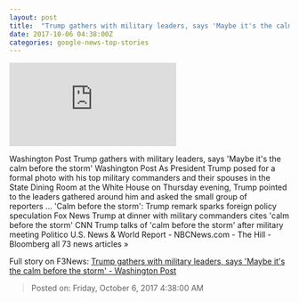 ```yaml
---
layout: post
title:  "Trump gathers with military leaders, says 'Maybe it's the calm before the storm' - Washington Post"
date: 2017-10-06 04:38:00Z
categories: google-news-top-stories
---
```


![Trump gathers with military leaders, says 'Maybe it's the calm before the storm' - Washington Post](https://img.washingtonpost.com/pbox.php?url=http://img.washingtonpost.com/blogs/post-politics/files/2017/10/Rex_President_Trump_Participates_In_9119825T.jpg&w=1484&op=resize&opt=1&filter=antialias&t=20170517)

Washington Post Trump gathers with military leaders, says 'Maybe it's the calm before the storm' Washington Post As President Trump posed for a formal photo with his top military commanders and their spouses in the State Dining Room at the White House on Thursday evening, Trump pointed to the leaders gathered around him and asked the small group of reporters ... 'Calm before the storm': Trump remark sparks foreign policy speculation Fox News Trump at dinner with military commanders cites 'calm before the storm' CNN Trump talks of 'calm before the storm' after military meeting Politico U.S. News & World Report - NBCNews.com - The Hill - Bloomberg all 73 news articles »


Full story on F3News: [Trump gathers with military leaders, says 'Maybe it's the calm before the storm' - Washington Post](http://www.f3nws.com/n/gnKNRD)

> Posted on: Friday, October 6, 2017 4:38:00 AM

